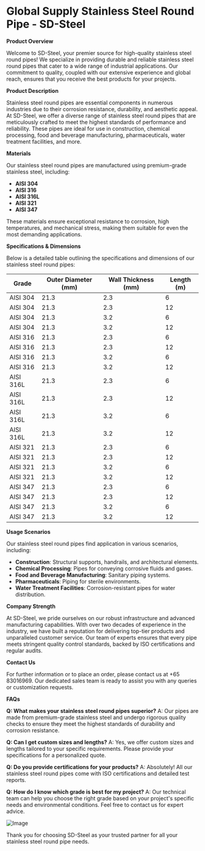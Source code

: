 # Global Supply Stainless Steel Round Pipe - SD-Steel

**Product Overview**

Welcome to SD-Steel, your premier source for high-quality stainless steel round pipes! We specialize in providing durable and reliable stainless steel round pipes that cater to a wide range of industrial applications. Our commitment to quality, coupled with our extensive experience and global reach, ensures that you receive the best products for your projects.

**Product Description**

Stainless steel round pipes are essential components in numerous industries due to their corrosion resistance, durability, and aesthetic appeal. At SD-Steel, we offer a diverse range of stainless steel round pipes that are meticulously crafted to meet the highest standards of performance and reliability. These pipes are ideal for use in construction, chemical processing, food and beverage manufacturing, pharmaceuticals, water treatment facilities, and more.

**Materials**

Our stainless steel round pipes are manufactured using premium-grade stainless steel, including:

- **AISI 304**
- **AISI 316**
- **AISI 316L**
- **AISI 321**
- **AISI 347**

These materials ensure exceptional resistance to corrosion, high temperatures, and mechanical stress, making them suitable for even the most demanding applications.

**Specifications & Dimensions**

Below is a detailed table outlining the specifications and dimensions of our stainless steel round pipes:

| Grade | Outer Diameter (mm) | Wall Thickness (mm) | Length (m) |
|-------|---------------------|---------------------|------------|
| AISI 304 | 21.3 | 2.3 | 6 |
| AISI 304 | 21.3 | 2.3 | 12 |
| AISI 304 | 21.3 | 3.2 | 6 |
| AISI 304 | 21.3 | 3.2 | 12 |
| AISI 316 | 21.3 | 2.3 | 6 |
| AISI 316 | 21.3 | 2.3 | 12 |
| AISI 316 | 21.3 | 3.2 | 6 |
| AISI 316 | 21.3 | 3.2 | 12 |
| AISI 316L | 21.3 | 2.3 | 6 |
| AISI 316L | 21.3 | 2.3 | 12 |
| AISI 316L | 21.3 | 3.2 | 6 |
| AISI 316L | 21.3 | 3.2 | 12 |
| AISI 321 | 21.3 | 2.3 | 6 |
| AISI 321 | 21.3 | 2.3 | 12 |
| AISI 321 | 21.3 | 3.2 | 6 |
| AISI 321 | 21.3 | 3.2 | 12 |
| AISI 347 | 21.3 | 2.3 | 6 |
| AISI 347 | 21.3 | 2.3 | 12 |
| AISI 347 | 21.3 | 3.2 | 6 |
| AISI 347 | 21.3 | 3.2 | 12 |

**Usage Scenarios**

Our stainless steel round pipes find application in various scenarios, including:

- **Construction**: Structural supports, handrails, and architectural elements.
- **Chemical Processing**: Pipes for conveying corrosive fluids and gases.
- **Food and Beverage Manufacturing**: Sanitary piping systems.
- **Pharmaceuticals**: Piping for sterile environments.
- **Water Treatment Facilities**: Corrosion-resistant pipes for water distribution.

**Company Strength**

At SD-Steel, we pride ourselves on our robust infrastructure and advanced manufacturing capabilities. With over two decades of experience in the industry, we have built a reputation for delivering top-tier products and unparalleled customer service. Our team of experts ensures that every pipe meets stringent quality control standards, backed by ISO certifications and regular audits.

**Contact Us**

For further information or to place an order, please contact us at +65 83016969. Our dedicated sales team is ready to assist you with any queries or customization requests.

**FAQs**

**Q: What makes your stainless steel round pipes superior?**
A: Our pipes are made from premium-grade stainless steel and undergo rigorous quality checks to ensure they meet the highest standards of durability and corrosion resistance.

**Q: Can I get custom sizes and lengths?**
A: Yes, we offer custom sizes and lengths tailored to your specific requirements. Please provide your specifications for a personalized quote.

**Q: Do you provide certifications for your products?**
A: Absolutely! All our stainless steel round pipes come with ISO certifications and detailed test reports.

**Q: How do I know which grade is best for my project?**
A: Our technical team can help you choose the right grade based on your project's specific needs and environmental conditions. Feel free to contact us for expert advice.

![Image](https://github.com/user-attachments/assets/2567258e-e124-4816-932d-1809bd27ef0b)

Thank you for choosing SD-Steel as your trusted partner for all your stainless steel round pipe needs.